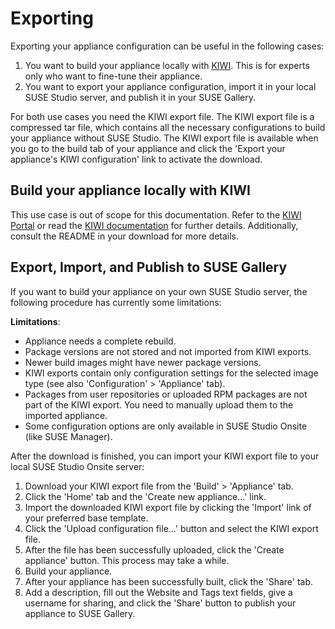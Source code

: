 # Exporting

Exporting your appliance configuration can be useful in the following cases:

1. You want to build your appliance locally with [KIWI](http://en.opensuse.org/Portal:KIWI).
This is for experts only who want to fine-tune their appliance.
2. You want to export your appliance configuration, import it in
your local SUSE Studio server, and publish it in your SUSE Gallery.

For both use cases you need the KIWI export file. The KIWI export file
is a compressed tar file, which contains all the necessary configurations to build your appliance without SUSE Studio.
The KIWI export file is available when you go to the build tab of your appliance and click the 
'Export your appliance\'s KIWI configuration' link to activate the download.


## Build your appliance locally with KIWI

This use case is out of scope for this documentation. Refer to the [KIWI Portal](http://en.opensuse.org/Portal:KIWI)
or read the [KIWI documentation](http://git.berlios.de/cgi-bin/gitweb.cgi?p=kiwi;a=blob;f=doc/kiwi.pdf) for further details.
Additionally, consult the README in your download for more details. 


## Export, Import, and Publish to SUSE Gallery

If you want to build your appliance on your own SUSE Studio server, the following procedure has currently some limitations:

**Limitations**:
* Appliance needs a complete rebuild.
* Package versions are not stored and not imported from KIWI exports.
* Newer build images might have newer package versions.
* KIWI exports contain only configuration settings for the selected image type (see also 'Configuration' > 'Appliance' tab).
* Packages from user repositories or uploaded RPM packages are not part of the KIWI export. 
You need to manually upload them to the imported appliance.
* Some configuration options are only available in SUSE Studio Onsite (like SUSE Manager).


After the download is finished, you can import your KIWI export file to your local SUSE Studio Onsite server:

1. Download your KIWI export file from the 'Build' > 'Appliance' tab.
2. Click the 'Home' tab and the 'Create new appliance...' link.
3. Import the downloaded KIWI export file by clicking the 'Import' link of your preferred base template.
4. Click the 'Upload configuration file...' button and select the KIWI export file.
5. After the file has been successfully uploaded, click the 'Create appliance' button. This process may take a while.
6. Build your appliance.
7. After your appliance has been successfully built, click the 'Share' tab.
8. Add a description, fill out the Website and Tags text fields, give a username for sharing, and click the 
'Share' button to publish your appliance to SUSE Gallery.

